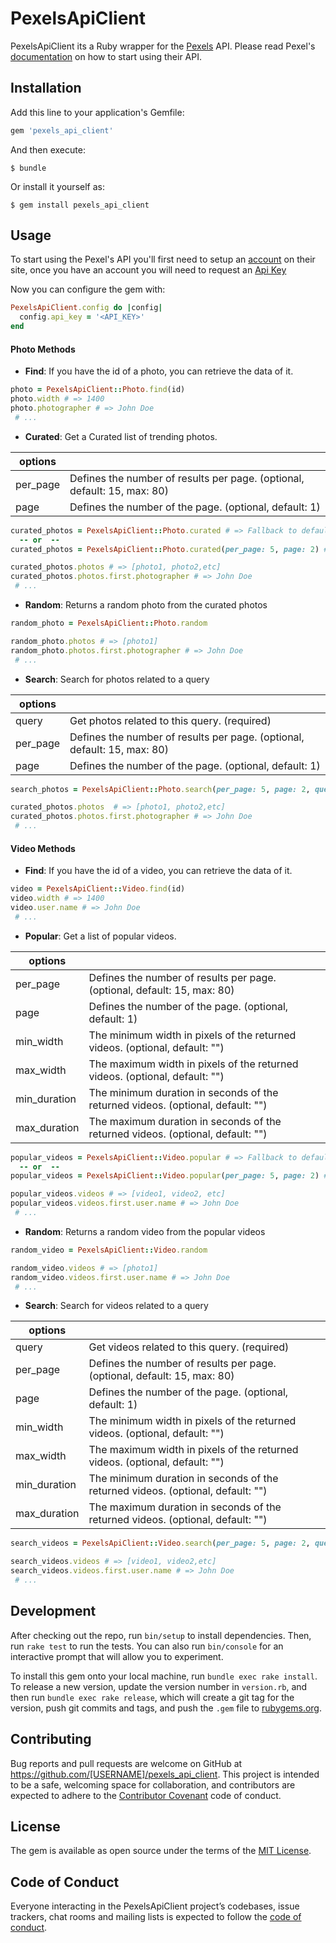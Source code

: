 # PexelsApiClient

PexelsApiClient its a Ruby wrapper for the [Pexels](https://www.pexels.com) API. Please read Pexel's [documentation](https://www.pexels.com/api/documentation/) on how to start using their API.

## Installation

Add this line to your application's Gemfile:

```ruby
gem 'pexels_api_client'
```

And then execute:

    $ bundle

Or install it yourself as:

    $ gem install pexels_api_client

## Usage

To start using the Pexel's API you'll first need to setup an [account](https://www.pexels.com/join/) on their site, once you have an account you will need to request an [Api Key](https://www.pexels.com/api/new/)

Now you can configure the gem with:

```ruby
PexelsApiClient.config do |config|
  config.api_key = '<API_KEY>'
end
```

#### Photo Methods

*  **Find**: If you have the id of a photo, you can retrieve the data of it.

```ruby
photo = PexelsApiClient::Photo.find(id)
photo.width # => 1400
photo.photographer # => John Doe
 # ...
```

*  **Curated**: Get a Curated list of trending photos. 

| **options** |  |
| ------      | ------ |
| per_page    | Defines the number of results per page. (optional, default: 15, max: 80) |
| page        | Defines the number of the page. (optional, default: 1) | 

```ruby
curated_photos = PexelsApiClient::Photo.curated # => Fallback to default options
  -- or  --
curated_photos = PexelsApiClient::Photo.curated(per_page: 5, page: 2) # => With custom options

curated_photos.photos # => [photo1, photo2,etc]
curated_photos.photos.first.photographer # => John Doe
 # ...
```

*  **Random**: Returns a random photo from the curated photos

```ruby
random_photo = PexelsApiClient::Photo.random

random_photo.photos # => [photo1]
random_photo.photos.first.photographer # => John Doe
 # ...
```

*  **Search**: Search for photos related to a query

| **options** |  |
| ------      | ------ |
| query       | Get photos related to this query. (required) |
| per_page    | Defines the number of results per page. (optional, default: 15, max: 80) |
| page        | Defines the number of the page. (optional, default: 1) | 

```ruby
search_photos = PexelsApiClient::Photo.search(per_page: 5, page: 2, query: 'people')

curated_photos.photos  # => [photo1, photo2,etc]
curated_photos.photos.first.photographer # => John Doe
 # ...
```

#### Video Methods

*  **Find**: If you have the id of a video, you can retrieve the data of it.

```ruby
video = PexelsApiClient::Video.find(id)
video.width # => 1400
video.user.name # => John Doe
 # ...
```

*  **Popular**: Get a list of popular videos. 

| **options**  |  |
| ------       | ------ |
| per_page     | Defines the number of results per page. (optional, default: 15, max: 80) |
| page         | Defines the number of the page. (optional, default: 1) | 
| min_width    | The minimum width in pixels of the returned videos. (optional, default: "") |
| max_width    | The maximum width in pixels of the returned videos. (optional, default: "") | 
| min_duration | The minimum duration in seconds of the returned videos. (optional, default: "")|
| max_duration | The maximum duration in seconds of the returned videos. (optional, default: "") | 

```ruby
popular_videos = PexelsApiClient::Video.popular # => Fallback to default options
  -- or  --
popular_videos = PexelsApiClient::Video.popular(per_page: 5, page: 2) # => With custom options

popular_videos.videos # => [video1, video2, etc]
popular_videos.videos.first.user.name # => John Doe
 # ...
```

*  **Random**: Returns a random video from the popular videos

```ruby
random_video = PexelsApiClient::Video.random

random_video.videos # => [photo1]
random_video.videos.first.user.name # => John Doe
 # ...
```

*  **Search**: Search for videos related to a query

| **options**  |  |
| ------       | ------ |
| query        | Get videos related to this query. (required) |
| per_page     | Defines the number of results per page. (optional, default: 15, max: 80) |
| page         | Defines the number of the page. (optional, default: 1) | 
| min_width    | The minimum width in pixels of the returned videos. (optional, default: "") |
| max_width    | The maximum width in pixels of the returned videos. (optional, default: "") | 
| min_duration | The minimum duration in seconds of the returned videos. (optional, default: "")|
| max_duration | The maximum duration in seconds of the returned videos. (optional, default: "") | 

```ruby
search_videos = PexelsApiClient::Video.search(per_page: 5, page: 2, query: 'people')

search_videos.videos # => [video1, video2,etc]
search_videos.videos.first.user.name # => John Doe
 # ...
```

## Development

After checking out the repo, run `bin/setup` to install dependencies. Then, run `rake test` to run the tests. You can also run `bin/console` for an interactive prompt that will allow you to experiment.

To install this gem onto your local machine, run `bundle exec rake install`. To release a new version, update the version number in `version.rb`, and then run `bundle exec rake release`, which will create a git tag for the version, push git commits and tags, and push the `.gem` file to [rubygems.org](https://rubygems.org).

## Contributing

Bug reports and pull requests are welcome on GitHub at https://github.com/[USERNAME]/pexels_api_client. This project is intended to be a safe, welcoming space for collaboration, and contributors are expected to adhere to the [Contributor Covenant](http://contributor-covenant.org) code of conduct.

## License

The gem is available as open source under the terms of the [MIT License](https://opensource.org/licenses/MIT).

## Code of Conduct

Everyone interacting in the PexelsApiClient project’s codebases, issue trackers, chat rooms and mailing lists is expected to follow the [code of conduct](https://github.com/[USERNAME]/pexels_api_client/blob/master/CODE_OF_CONDUCT.md).
